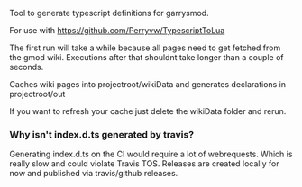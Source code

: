 Tool to generate typescript definitions for garrysmod.

For use with https://github.com/Perryvw/TypescriptToLua

The first run will take a while because all pages need to get fetched from the gmod wiki.
Executions after that shouldnt take longer than a couple of seconds.

Caches wiki pages into projectroot/wikiData
and generates declarations in projectroot/out

If you want to refresh your cache just delete the wikiData folder and rerun.

### Why isn't index.d.ts generated by travis?

Generating index.d.ts on the CI would require a lot of webrequests. Which is really slow and could violate Travis TOS. Releases are created locally for now and published via travis/github releases.
